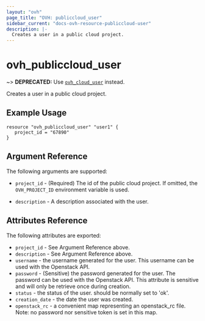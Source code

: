 ```yaml
---
layout: "ovh"
page_title: "OVH: publiccloud_user"
sidebar_current: "docs-ovh-resource-publiccloud-user"
description: |-
  Creates a user in a public cloud project.
---
```


# ovh_publiccloud_user

~> __DEPRECATED:__ Use [`ovh_cloud_user`](./cloud_user.html) instead.

Creates a user in a public cloud project.

## Example Usage

```hcl
resource "ovh_publiccloud_user" "user1" {
   project_id = "67890"
}
```

## Argument Reference

The following arguments are supported:

* `project_id` - (Required) The id of the public cloud project. If omitted,
    the `OVH_PROJECT_ID` environment variable is used.

* `description` - A description associated with the user.

## Attributes Reference

The following attributes are exported:

* `project_id` - See Argument Reference above.
* `description` - See Argument Reference above.
* `username` - the username generated for the user. This username can be used with
   the Openstack API.
* `password` - (Sensitive) the password generated for the user. The password can
   be used with the Openstack API. This attribute is sensitive and will only be
   retrieve once during creation.
* `status` - the status of the user. should be normally set to 'ok'.
* `creation_date` - the date the user was created.
* `openstack_rc` - a convenient map representing an openstack_rc file.
   Note: no password nor sensitive token is set in this map.
